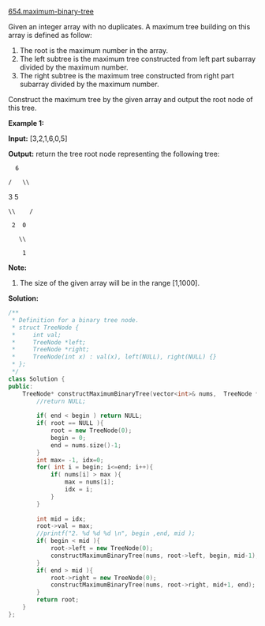 [654.maximum-binary-tree](https://leetcode.com/problems/maximum-binary-tree/)  

Given an integer array with no duplicates. A maximum tree building on this array is defined as follow:

1.  The root is the maximum number in the array.
2.  The left subtree is the maximum tree constructed from left part subarray divided by the maximum number.
3.  The right subtree is the maximum tree constructed from right part subarray divided by the maximum number.

Construct the maximum tree by the given array and output the root node of this tree.

**Example 1:**  

  
**Input:** \[3,2,1,6,0,5\]
  
**Output:** return the tree root node representing the following tree:
  

  
      6
  
    /   \\
  
   3     5
  
    \\    / 
  
     2  0   
  
       \\
  
        1
  

**Note:**  

1.  The size of the given array will be in the range \[1,1000\].  



**Solution:**  

```cpp
/**
 * Definition for a binary tree node.
 * struct TreeNode {
 *     int val;
 *     TreeNode *left;
 *     TreeNode *right;
 *     TreeNode(int x) : val(x), left(NULL), right(NULL) {}
 * };
 */
class Solution {
public:
    TreeNode* constructMaximumBinaryTree(vector<int>& nums,  TreeNode *root = NULL, int begin=0, int end=1) {
        //return NULL;
        
        if( end < begin ) return NULL;
        if( root == NULL ){
            root = new TreeNode(0);
            begin = 0;
            end = nums.size()-1;
        }
        int max= -1, idx=0;
        for( int i = begin; i<=end; i++){
            if( nums[i] > max ){
                max = nums[i];
                idx = i;
            }
        }
        
        int mid = idx;
        root->val = max;
        //printf("2. %d %d %d \n", begin ,end, mid );
        if( begin < mid ){
            root->left = new TreeNode(0);
            constructMaximumBinaryTree(nums, root->left, begin, mid-1);
        }
        if( end > mid ){
            root->right = new TreeNode(0);
            constructMaximumBinaryTree(nums, root->right, mid+1, end);
        }
        return root;
    }
};
```
      